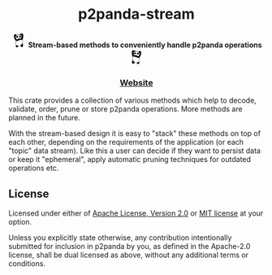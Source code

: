 <h1 align="center">p2panda-stream</h1>

<div align="center">
  <img src="https://raw.githubusercontent.com/p2panda/.github/main/assets/panda-left.gif" width="auto" height="30px">
  <strong>Stream-based methods to conveniently handle p2panda operations</strong>
  <img src="https://raw.githubusercontent.com/p2panda/.github/main/assets/panda-right.gif" width="auto" height="30px">
</div>

<div align="center">
  <h3>
    <a href="https://p2panda.org">
      Website
    </a>
  </h3>
</div>

This crate provides a collection of various methods which help to decode, validate, order,
prune or store p2panda operations. More methods are planned in the future.

With the stream-based design it is easy to "stack" these methods on top of each other,
depending on the requirements of the application (or each "topic" data stream). Like this a
user can decide if they want to persist data or keep it "ephemeral", apply automatic pruning
techniques for outdated operations etc.

## License

Licensed under either of [Apache License, Version 2.0](https://github.com/p2panda/p2panda/blob/main/LICENSES/Apache-2.0.txt)
or [MIT license](https://github.com/p2panda/p2panda/blob/main/LICENSES/MIT.txt) at your option.

Unless you explicitly state otherwise, any contribution intentionally submitted for inclusion in
p2panda by you, as defined in the Apache-2.0 license, shall be dual licensed as above, without any
additional terms or conditions.
